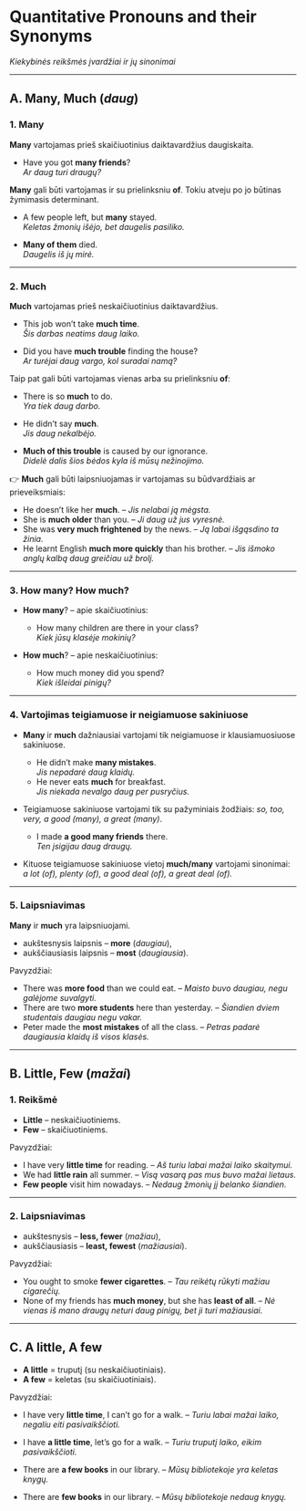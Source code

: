# Quantitative Pronouns and their Synonyms  
*Kiekybinės reikšmės įvardžiai ir jų sinonimai*

---

## A. Many, Much (*daug*)

### 1. Many
**Many** vartojamas prieš skaičiuotinius daiktavardžius daugiskaita.  

- Have you got **many friends**?  
  *Ar daug turi draugų?*  

**Many** gali būti vartojamas ir su prielinksniu **of**. Tokiu atveju po jo būtinas žymimasis determinant.  

- A few people left, but **many** stayed.  
  *Keletas žmonių išėjo, bet daugelis pasiliko.*  

- **Many of them** died.  
  *Daugelis iš jų mirė.*  

---

### 2. Much
**Much** vartojamas prieš neskaičiuotinius daiktavardžius.  

- This job won’t take **much time**.  
  *Šis darbas neatims daug laiko.*  

- Did you have **much trouble** finding the house?  
  *Ar turėjai daug vargo, kol suradai namą?*  

Taip pat gali būti vartojamas vienas arba su prielinksniu **of**:  

- There is so **much** to do.  
  *Yra tiek daug darbo.*  

- He didn’t say **much**.  
  *Jis daug nekalbėjo.*  

- **Much of this trouble** is caused by our ignorance.  
  *Didelė dalis šios bėdos kyla iš mūsų nežinojimo.*  

👉 **Much** gali būti laipsniuojamas ir vartojamas su būdvardžiais ar prieveiksmiais:  
- He doesn’t like her **much**. – *Jis nelabai ją mėgsta.*  
- She is **much older** than you. – *Ji daug už jus vyresnė.*  
- She was **very much frightened** by the news. – *Ją labai išgąsdino ta žinia.*  
- He learnt English **much more quickly** than his brother. – *Jis išmoko anglų kalbą daug greičiau už brolį.*  

---

### 3. How many? How much?
- **How many**? – apie skaičiuotinius:  
  - How many children are there in your class?  
    *Kiek jūsų klasėje mokinių?*  

- **How much**? – apie neskaičiuotinius:  
  - How much money did you spend?  
    *Kiek išleidai pinigų?*  

---

### 4. Vartojimas teigiamuose ir neigiamuose sakiniuose
- **Many** ir **much** dažniausiai vartojami tik neigiamuose ir klausiamuosiuose sakiniuose.  
  - He didn’t make **many mistakes**.  
    *Jis nepadarė daug klaidų.*  
  - He never eats **much** for breakfast.  
    *Jis niekada nevalgo daug per pusryčius.*  

- Teigiamuose sakiniuose vartojami tik su pažyminiais žodžiais: *so, too, very, a good (many), a great (many)*.  
  - I made **a good many friends** there.  
    *Ten įsigijau daug draugų.*  

- Kituose teigiamuose sakiniuose vietoj **much/many** vartojami sinonimai:  
  *a lot (of), plenty (of), a good deal (of), a great deal (of).*  

---

### 5. Laipsniavimas
**Many** ir **much** yra laipsniuojami.  
- aukštesnysis laipsnis – **more** (*daugiau*),  
- aukščiausiasis laipsnis – **most** (*daugiausia*).  

Pavyzdžiai:  
- There was **more food** than we could eat. – *Maisto buvo daugiau, negu galėjome suvalgyti.*  
- There are two **more students** here than yesterday. – *Šiandien dviem studentais daugiau negu vakar.*  
- Peter made the **most mistakes** of all the class. – *Petras padarė daugiausia klaidų iš visos klasės.*  

---

## B. Little, Few (*mažai*)

### 1. Reikšmė
- **Little** – neskaičiuotiniems.  
- **Few** – skaičiuotiniems.  

Pavyzdžiai:  
- I have very **little time** for reading. – *Aš turiu labai mažai laiko skaitymui.*  
- We had **little rain** all summer. – *Visą vasarą pas mus buvo mažai lietaus.*  
- **Few people** visit him nowadays. – *Nedaug žmonių jį belanko šiandien.*  

---

### 2. Laipsniavimas
- aukštesnysis – **less, fewer** (*mažiau*),  
- aukščiausiasis – **least, fewest** (*mažiausiai*).  

Pavyzdžiai:  
- You ought to smoke **fewer cigarettes**. – *Tau reikėtų rūkyti mažiau cigarečių.*  
- None of my friends has **much money**, but she has **least of all**. – *Nė vienas iš mano draugų neturi daug pinigų, bet ji turi mažiausiai.*  

---

## C. A little, A few
- **A little** = truputį (su neskaičiuotiniais).  
- **A few** = keletas (su skaičiuotiniais).  

Pavyzdžiai:  
- I have very **little time**, I can’t go for a walk. – *Turiu labai mažai laiko, negaliu eiti pasivaikščioti.*  
- I have **a little time**, let’s go for a walk. – *Turiu truputį laiko, eikim pasivaikščioti.*  

- There are **a few books** in our library. – *Mūsų bibliotekoje yra keletas knygų.*  
- There are **few books** in our library. – *Mūsų bibliotekoje nedaug knygų.*  
